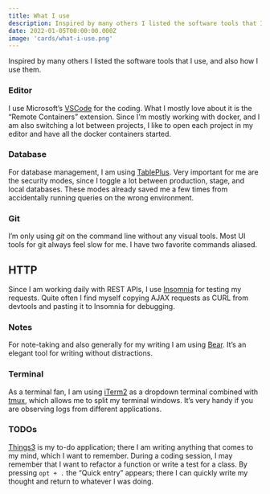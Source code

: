 ```yaml
---
title: What I use 
description: Inspired by many others I listed the software tools that I use, and also how I use them.
date: 2022-01-05T00:00:00.000Z
image: 'cards/what-i-use.png'
---
```


Inspired by many others I listed the software tools that I use, and also how I use them.

### Editor
I use Microsoft’s [VSCode](https://code.visualstudio.com/) for the coding. What I mostly love about it is the “Remote Containers” extension. Since I’m mostly working with docker, and I am also switching a lot between projects, I like to open each project in my editor and have all the docker containers started.

### Database
For database management, I am using [TablePlus](h). Very important for me are the security modes, since I toggle a lot between production, stage, and local databases. These modes already saved me a few times from accidentally running queries on the wrong environment. 

### Git
I’m only using *git* on the command line without any visual tools. Most UI tools for git always feel slow for me. I have two favorite commands aliased.

## HTTP
Since I am working daily with REST APIs, I use [Insomnia](https://insomnia.rest/) for testing my requests. Quite often I find myself copying AJAX requests as CURL from devtools and pasting it to Insomnia for debugging. 

### Notes
For note-taking and also generally for my writing I am using [Bear](https://bear.app/). It’s an elegant tool for writing without distractions.

### Terminal
As a terminal fan, I am using [iTerm2](https://iterm2.com/) as a dropdown terminal combined with [tmux](https://wiki.archlinux.org/title/tmux), which allows me to split my terminal windows. It’s very handy if you are observing logs from different applications.  

### TODOs
[Things3](https://culturedcode.com/things/) is my to-do application; there I am writing anything that comes to my mind, which I want to remember. During a coding session, I may remember that I want to refactor a function or write a test for a class. By pressing `opt + .`  the “Quick entry” appears; there I can quickly write my thought and return to whatever I was doing.
